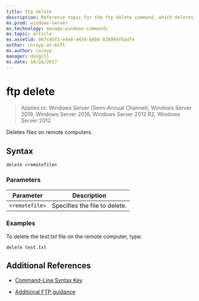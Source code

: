 ```yaml
---
title: ftp delete
description: Reference topic for the ftp delete command, which deletes files on remote computers.
ms.prod: windows-server
ms.technology: manage-windows-commands
ms.topic: article
ms.assetid: 067c45f3-e4e8-4450-b8b6-836994f6adfe
author: coreyp-at-msft
ms.author: coreyp
manager: dongill
ms.date: 10/16/2017
---
```


# ftp delete

> Applies to: Windows Server (Semi-Annual Channel), Windows Server 2019, Windows Server 2016, Windows Server 2012 R2, Windows Server 2012

Deletes files on remote computers.

## Syntax

```
delete <remotefile>
```

### Parameters

| Parameter | Description |
| --------- | ----------- |
| `<remotefile>` | Specifies the file to delete. |

### Examples

To delete the *test.txt* file on the remote computer, type:

```
delete test.txt
```

## Additional References

- [Command-Line Syntax Key](command-line-syntax-key.md)

- [Additional FTP guidance](https://docs.microsoft.com/previous-versions/orphan-topics/ws.10/cc756013(v=ws.10))
